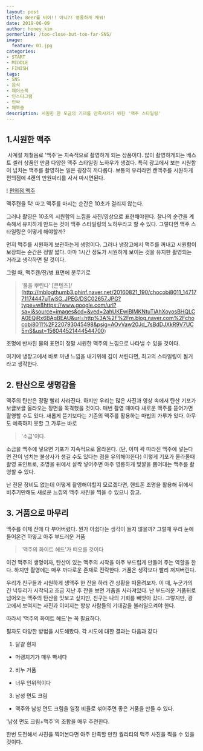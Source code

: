 ```yaml
---
layout: post
title: Beer를 비어!! 아니?! 영롱하게 채워!
date: 2019-06-09
author: honey_kim
permerlink: /too-close-but-too-far-SNS/
image:
  feature: 01.jpg
categories:
- START
- MIDDLE
- FINISH
tags:
- SNS
- 음식
- 페이스북
- 인스타그램
- 인싸
- 페북충
description: 시원한 한 모금의 기대를 만족시키기 위한 '맥주 스타일링'
---
```






## 1.시원한 맥주

​	사계절 제철음료 '맥주'는 지속적으로 촬영하게 되는 상품이다. 많이 촬영하게되는 베스트 셀러 상품인 만큼 다양한 맥주 스타일링 노하우가 생겼다. 
특히 광고에서 보는 시원함이 넘치는 맥주를 촬영하는 일은 굉장히 까다롭다. 보통의 우리라면 캔맥주를 시원하게 편의점에 4캔의 만원짜리를 사서 마시면된다. 

! [편의점 맥주](<https://www.google.com/url?sa=i&source=images&cd=&ved=2ahUKEwip1JLIteTiAhXKgbwKHdoAB3oQjRx6BAgBEAU&url=https%3A%2F%2Fm.post.naver.com%2Fviewer%2FpostView.nhn%3FvolumeNo%3D10571743%26memberNo%3D34867988&psig=AOvVaw20Jd_7sBdDJXkR9V7UC5mS&ust=1560445214445447>)

맥주캔을 탁! 따고 맥주를 마시는 순간은 10초가 걸리지 않는다.

그러나 촬영은 10초의 시원함의 느낌을 사진/영상으로 표현해야한다. 찰나의 순간을 계속해서 유지하게 만드는 것이 맥주 스타일링의 노하우라고 할 수 있다. 그렇다면 맥주 스타일링은 어떻게 해야할까? 

먼저 맥주를 시원하게 보관하는게 생명이다. 그러나 냉장고에서 맥주를 꺼내고 시원함이 보장되는 순간은 정말 짧다. 아마 1시간 정도가 시원하게 보이는 것을 유지한	 촬영되는 거라고 생각하면 될 것이다. 

그럴 때, 맥주캔/잔/병 표면에 분무기로

> '물을 뿌린다' [콘텐츠]/ (http://mblogthumb3.phinf.naver.net/20160821_190/chocobi8011_1471771174447uTwSG_JPEG/DSC02657.JPG?type=w8https://www.google.com/url?sa=i&source=images&cd=&ved=2ahUKEwiBlMKNtuTiAhXoyosBHQLCA0EQjRx6BAgBEAU&url=http%3A%2F%2Fm.blog.naver.com%2Fchocobi8011%2F220793045498&psig=AOvVaw20Jd_7sBdDJXkR9V7UC5mS&ust=156044521444544700) 

조명에 반사된 물의 표면이 정말 시원한 맥주의 느낌으로 나타낼 수 있을 것이다.

여기에 냉장고에서 바로 꺼낸 느낌을 내기위해 김이 서린다면, 최고의 스타일링이 될거라고 생각한다.





## 2. 탄산으로 생명감을

맥주의 탄산은 정말 빨리 사라진다. 하지만 우리는 많은 사진과 영상 속에서 탄산 기포가 보글보글 올라오는 장면을 목격했을 것이다. 매번 촬영 때마다 새로운 맥주를 뜯어가면 촬영할 수도 있다. 새롭게 뜯기보다는 기존의 맥주를 활용하는 마법의 가루가 있다.
아무도 예측하지 못할 그 가루는 바로

> '소금'이다.

소금을 맥주에 넣으면 기포가 지속적으로 올라온다. (단, 이미 꽉 따라진 맥주에 넣는다면 잔이 넘치는 불상사가 생길 수도 있다는 점을 유의해야한다) 이렇게 기포가 올라올때 촬영 포인트로, 조명을 뒤에서 살짝 넣어주면 아주 영롱하게 빛깔을 뿜어대는 맥주를 촬영할 수 있다.

난 전문 장비도 없는데 어떻게 촬영해야할지 모르겠다면, 핸드폰 조명을 활용해 뒤에서 비추기만해도 새로운 느낌의 맥주 사진을 찍을 수 있으니 참고.



## 3. 거품으로 마무리

맥주를 이제 잔에 다 부어버렸다. 뭔가 아쉽다는 생각이 들지 않을까? 그럴때 우리 눈에 들어온건 하얗고 아주 부드러운 거품 

> '맥주의 화이트 헤드'가 떠오를 것이다

이건 맥주의 생명이자, 탄산이 있는 맥주의 시작을 아주 부드럽게 만들어 주는 역할을 한다. 하지만 촬영에는 매우 까다로운 존재로 전락한다. 거품은 생각보다 빨리 꺼져버린다. 

우리가 친구들과 시원하게 생맥주 한 잔을 하러 간 상황을 떠올려보자. 이 때, 누군가의 긴 넉두리가 시작되고 조금 지난 후 잔을 보면 거품을 사라져있다. 난 부드러운 거품뒤로 넘어오는 맥주의 탄산을 맛보고 싶지만, 친구는 나의 기회를 빼앗아 갔다. 그렇지만, 광고에서 보여지는 사진과 이미지는 항상 사람들의 기대감을 불러일으켜야 한다.

따라서 '맥주의 화이트 헤드'는 꼭 필요하다.

필자도 다양한 방법을 시도해봤다. 각 시도에 대한 결과는 다음과 같다

1. 달걀 흰자 

- 머랭치기가 매우 빡세다

2. 비누 거품

- 너무 인위적이다

3. 남성 면도 크림

- 맥주와 남성 면도 크림을 일정 비율로 섞어주면 좋은 거품을 만들 수 있다.

'남성 면도 크림+맥주'의 조합을 매우 추천한다.

한번 도전해서 사진을 찍어본다면 아주 만족할 만한 퀄리티의 맥주 사진을 찍을 수 있을 것이다.